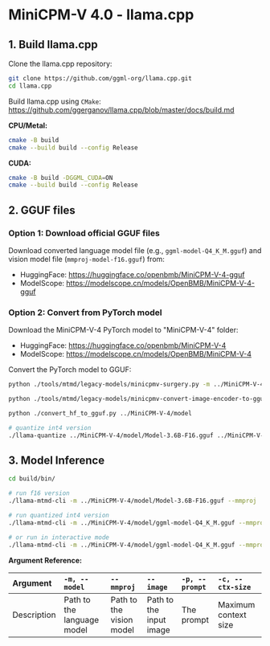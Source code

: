# MiniCPM-V 4.0 - llama.cpp

## 1. Build llama.cpp

Clone the llama.cpp repository:
```bash
git clone https://github.com/ggml-org/llama.cpp.git
cd llama.cpp
```

Build llama.cpp using `CMake`: https://github.com/ggerganov/llama.cpp/blob/master/docs/build.md

**CPU/Metal:**
```bash
cmake -B build
cmake --build build --config Release
```

**CUDA:**
```bash
cmake -B build -DGGML_CUDA=ON
cmake --build build --config Release
```
## 2. GGUF files

### Option 1: Download official GGUF files

Download converted language model file (e.g., `ggml-model-Q4_K_M.gguf`) and vision model file (`mmproj-model-f16.gguf`) from:
*   HuggingFace: https://huggingface.co/openbmb/MiniCPM-V-4-gguf
*   ModelScope: https://modelscope.cn/models/OpenBMB/MiniCPM-V-4-gguf

### Option 2: Convert from PyTorch model

Download the MiniCPM-V-4 PyTorch model to "MiniCPM-V-4" folder:
*   HuggingFace: https://huggingface.co/openbmb/MiniCPM-V-4
*   ModelScope: https://modelscope.cn/models/OpenBMB/MiniCPM-V-4

Convert the PyTorch model to GGUF:

```bash
python ./tools/mtmd/legacy-models/minicpmv-surgery.py -m ../MiniCPM-V-4

python ./tools/mtmd/legacy-models/minicpmv-convert-image-encoder-to-gguf.py -m ../MiniCPM-V-4 --minicpmv-projector ../MiniCPM-V-4/minicpmv.projector --output-dir ../MiniCPM-V-4/ --minicpmv_version 5

python ./convert_hf_to_gguf.py ../MiniCPM-V-4/model

# quantize int4 version
./llama-quantize ../MiniCPM-V-4/model/Model-3.6B-F16.gguf ../MiniCPM-V-4/model/ggml-model-Q4_K_M.gguf Q4_K_M
```

## 3. Model Inference

```bash
cd build/bin/

# run f16 version
./llama-mtmd-cli -m ../MiniCPM-V-4/model/Model-3.6B-F16.gguf --mmproj ../MiniCPM-V-4/mmproj-model-f16.gguf -c 4096 --temp 0.7 --top-p 0.8 --top-k 100 --repeat-penalty 1.05 --image xx.jpg -p "What is in the image?"

# run quantized int4 version
./llama-mtmd-cli -m ../MiniCPM-V-4/model/ggml-model-Q4_K_M.gguf --mmproj ../MiniCPM-V-4/mmproj-model-f16.gguf -c 4096 --temp 0.7 --top-p 0.8 --top-k 100 --repeat-penalty 1.05 --image xx.jpg -p "What is in the image?"

# or run in interactive mode
./llama-mtmd-cli -m ../MiniCPM-V-4/model/ggml-model-Q4_K_M.gguf --mmproj ../MiniCPM-V-4/mmproj-model-f16.gguf -c 4096 --temp 0.7 --top-p 0.8 --top-k 100 --repeat-penalty 1.05 --image xx.jpg -i
```

**Argument Reference:**

| Argument | `-m, --model` | `--mmproj` | `--image` | `-p, --prompt` | `-c, --ctx-size` |
| :--- | :--- | :--- | :--- | :--- | :--- |
| Description | Path to the language model | Path to the vision model | Path to the input image | The prompt | Maximum context size |
